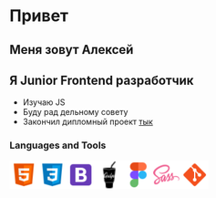 # Привет
## Меня зовут Алексей
## Я Junior Frontend разработчик 

- Изучаю JS
- Буду рад дельному совету
- Закончил дипломный проект [тык](README.md)

### Languages and Tools

<img align="left" alt="HTML5" width="50px" src="./src/icons8-html-5-48.png" />
<img align="left" alt="CSS3" width="50px" src="./src/icons8-css3-48.png" />
<img align="left" alt="BOOTSTRAP" width="50px" src="./src/icons8-bootstrap-48.png" />
<img align="left" alt="GULP" width="50px" src="./src/icons8-gulp-32.png" />
<img align="left" alt="FIGMA" width="50px" src="./src/icons8-figma-48.png" />
<img align="left" alt="SASS" width="50px" src="./src/icons8-sass-48.png" />
<img align="left" alt="GIT" width="50px" src="./src/icons8-git-48.png" />

